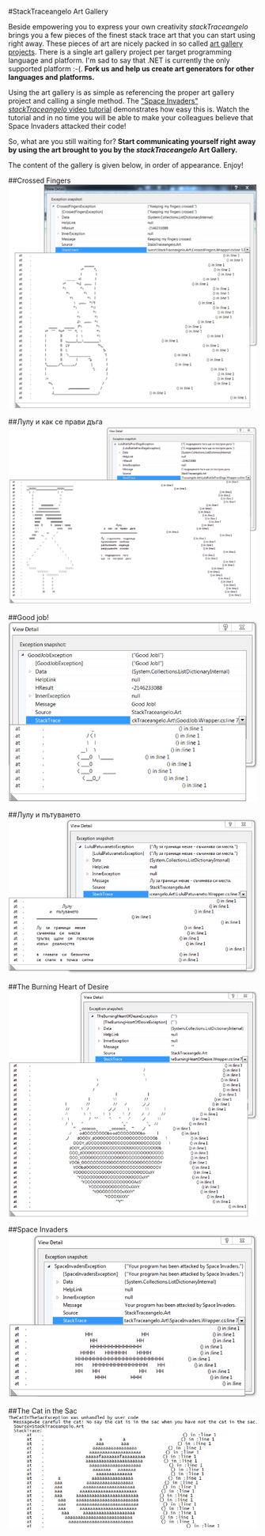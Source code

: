 #StackTraceangelo Art Gallery

Beside empowering you to express your own creativity *stackTraceangelo* brings you a few pieces of the finest stack trace art that you can start using right away. These pieces of art are nicely packed in so called [art gallery projects](/Source/ArtGallery). There is a single art gallery project per target programming language and platform. I'm sad to say that .NET is currently the only supported platform :-(. **Fork us and help us create art generators for other languages and platforms.**

Using the art gallery is as simple as referencing the proper art gallery project and calling a single method. The ["Space Invaders" *stackTraceangelo* video tutorial](http://www.youtube.com/watch?v=9NpKh6uAVFM) demonstrates how easy this is. Watch the tutorial and in no time you will be able to make your colleagues believe that Space Invaders attacked their code!

So, what are you still waiting for? **Start communicating yourself right away by using the art brought to you by the *stackTraceangelo* Art Gallery.**

The content of the gallery is given below, in order of appearance. Enjoy!

##Crossed Fingers
![Crossed Fingers](CrossedFingers.png "Crossed Fingers")
<br/>

##Лулу и как се прави дъга
![Лулу и как се прави дъга](LuluIKakSePraviDaga.png "Лулу и как се прави дъга")
<br/>

##Good job!
![Good job!](GoodJob.png "Good job!")
<br/>

##Лулу и пътуването
![Лулу и пътуването](LuluIPatuvaneto.png "Лулу и пътуването")
<br/>

##The Burning Heart of Desire
![The Burning Heart of Desire](TheBurningHeartOfDesire.png "The Burning Heart of Desire")
<br/>

##Space Invaders
![Space Invaders](SpaceInvaders.png "Space Invaders")
<br/>

##The Cat in the Sac
![The Cat in the Sac](TheCatInTheSac.png "The Cat in the Sac")